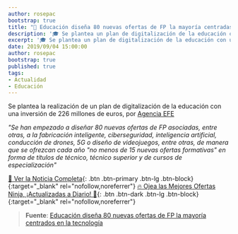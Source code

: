 ```yaml
---
author: rosepac
bootstrap: true
title: "📰 Educación diseña 80 nuevas ofertas de FP la mayoría centradas en la tecnología"
description: '🎓 Se plantea un plan de digitalización de la educación con una inversión de 226 millones de euros, por Agencia EFE'
excerpt: '🎓 Se plantea un plan de digitalización de la educación con una inversión de 226 millones de euros, por Agencia EFE'
date: 2019/09/04 15:00:00
author: rosepac
bootstrap: true
published: true
tags:
- Actualidad
- Educación
---
```


Se plantea la realización de un plan de digitalización de la educación con una inversión de 226 millones de euros, por [Agencia EFE](https://www.efe.com)

_"Se han empezado a diseñar 80 nuevas ofertas de FP asociadas, entre otras, a la fabricación inteligente, ciberseguridad, inteligencia artificial, conducción de drones, 5G o diseño de videojuegos, entre otras, de manera que se ofrezcan cada año "no menos de 15 nuevas ofertas formativas" en forma de títulos de técnico, técnico superior y de cursos de especialización"_

[📰 Ver la Noticia Completa](https://www.efe.com/efe/espana/sociedad/celaa-avanza-un-plan-para-digitalizar-la-educacion-que-requerira-226-millones/10004-4055529){: .btn .btn-primary .btn-lg .btn-block}{:target="_blank" rel="nofollow,noreferrer"}
[🔥 Ojea las Mejores Ofertas Ninja, ¡Actualizadas a Diario! 🎁](https://www.amazon.es/shop/cibercursos){: .btn .btn-dark .btn-lg .btn-block}{:target="_blank" rel="nofollow,noreferrer"}

> **Fuente**: [Educación diseña 80 nuevas ofertas de FP la mayoría centrados en la tecnología](https://www.efe.com/efe/espana/sociedad/celaa-avanza-un-plan-para-digitalizar-la-educacion-que-requerira-226-millones/10004-4055529 "Educación diseña 80 nuevas ofertas de FP la mayoría centrados en la tecnología")